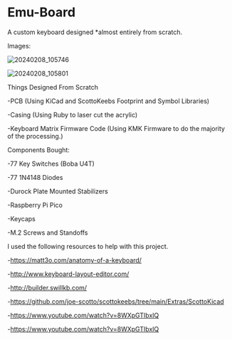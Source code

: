 # Emu-Board
A custom keyboard designed *almost entirely from scratch.

Images:

![20240208_105746](https://github.com/Emmanuel-Roy/Emu-Board/assets/54725843/0290e649-323b-4501-a999-c27d18d574dc)

![20240208_105801](https://github.com/Emmanuel-Roy/Emu-Board/assets/54725843/420895b2-b452-477d-be12-1c1d5b0d4d0f)


Things Designed From Scratch

  -PCB (Using KiCad and ScottoKeebs Footprint and Symbol Libraries)

  -Casing (Using Ruby to laser cut the acrylic)

  -Keyboard Matrix Firmware Code (Using KMK Firmware to do the majority of the processing.)

Components Bought:

  -77 Key Switches (Boba U4T)

  -77 1N4148 Diodes

  -Durock Plate Mounted Stabilizers

  -Raspberry Pi Pico

  -Keycaps

  -M.2 Screws and Standoffs

I used the following resources to help with this project.

  -https://matt3o.com/anatomy-of-a-keyboard/

  -http://www.keyboard-layout-editor.com/

  -http://builder.swillkb.com/

  -https://github.com/joe-scotto/scottokeebs/tree/main/Extras/ScottoKicad

  -https://www.youtube.com/watch?v=8WXpGTIbxlQ

  -https://www.youtube.com/watch?v=8WXpGTIbxlQ
